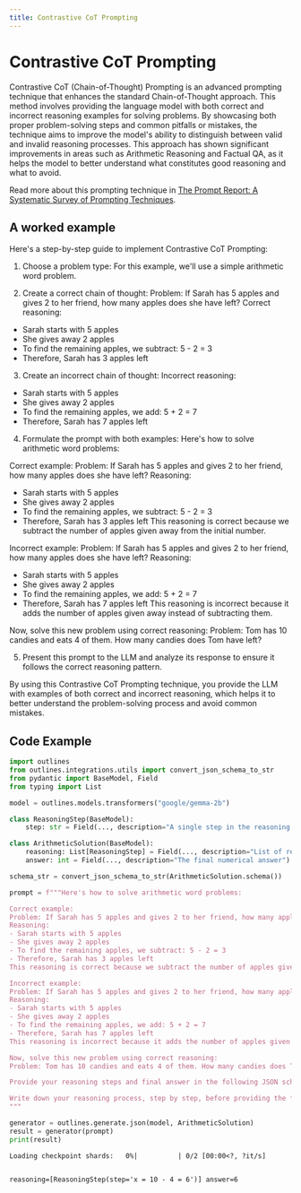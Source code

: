 ```yaml
---
title: Contrastive CoT Prompting
---
```


# Contrastive CoT Prompting


Contrastive CoT (Chain-of-Thought) Prompting is an advanced prompting technique that enhances the standard Chain-of-Thought approach. This method involves providing the language model with both correct and incorrect reasoning examples for solving problems. By showcasing both proper problem-solving steps and common pitfalls or mistakes, the technique aims to improve the model's ability to distinguish between valid and invalid reasoning processes. This approach has shown significant improvements in areas such as Arithmetic Reasoning and Factual QA, as it helps the model to better understand what constitutes good reasoning and what to avoid.
    
Read more about this prompting technique in [The Prompt Report: A Systematic Survey of Prompting Techniques](https://arxiv.org/abs/2406.06608).

## A worked example


Here's a step-by-step guide to implement Contrastive CoT Prompting:

1. Choose a problem type: For this example, we'll use a simple arithmetic word problem.

2. Create a correct chain of thought:
Problem: If Sarah has 5 apples and gives 2 to her friend, how many apples does she have left?
Correct reasoning: 
- Sarah starts with 5 apples
- She gives away 2 apples
- To find the remaining apples, we subtract: 5 - 2 = 3
- Therefore, Sarah has 3 apples left

3. Create an incorrect chain of thought:
Incorrect reasoning:
- Sarah starts with 5 apples
- She gives away 2 apples
- To find the remaining apples, we add: 5 + 2 = 7
- Therefore, Sarah has 7 apples left

4. Formulate the prompt with both examples:
Here's how to solve arithmetic word problems:

Correct example:
Problem: If Sarah has 5 apples and gives 2 to her friend, how many apples does she have left?
Reasoning: 
- Sarah starts with 5 apples
- She gives away 2 apples
- To find the remaining apples, we subtract: 5 - 2 = 3
- Therefore, Sarah has 3 apples left
This reasoning is correct because we subtract the number of apples given away from the initial number.

Incorrect example:
Problem: If Sarah has 5 apples and gives 2 to her friend, how many apples does she have left?
Reasoning:
- Sarah starts with 5 apples
- She gives away 2 apples
- To find the remaining apples, we add: 5 + 2 = 7
- Therefore, Sarah has 7 apples left
This reasoning is incorrect because it adds the number of apples given away instead of subtracting them.

Now, solve this new problem using correct reasoning:
Problem: Tom has 10 candies and eats 4 of them. How many candies does Tom have left?

5. Present this prompt to the LLM and analyze its response to ensure it follows the correct reasoning pattern.

By using this Contrastive CoT Prompting technique, you provide the LLM with examples of both correct and incorrect reasoning, which helps it to better understand the problem-solving process and avoid common mistakes.
    


## Code Example






```python
import outlines
from outlines.integrations.utils import convert_json_schema_to_str
from pydantic import BaseModel, Field
from typing import List

model = outlines.models.transformers("google/gemma-2b")

class ReasoningStep(BaseModel):
    step: str = Field(..., description="A single step in the reasoning process")

class ArithmeticSolution(BaseModel):
    reasoning: List[ReasoningStep] = Field(..., description="List of reasoning steps")
    answer: int = Field(..., description="The final numerical answer")

schema_str = convert_json_schema_to_str(ArithmeticSolution.schema())

prompt = f"""Here's how to solve arithmetic word problems:

Correct example:
Problem: If Sarah has 5 apples and gives 2 to her friend, how many apples does she have left?
Reasoning: 
- Sarah starts with 5 apples
- She gives away 2 apples
- To find the remaining apples, we subtract: 5 - 2 = 3
- Therefore, Sarah has 3 apples left
This reasoning is correct because we subtract the number of apples given away from the initial number.

Incorrect example:
Problem: If Sarah has 5 apples and gives 2 to her friend, how many apples does she have left?
Reasoning:
- Sarah starts with 5 apples
- She gives away 2 apples
- To find the remaining apples, we add: 5 + 2 = 7
- Therefore, Sarah has 7 apples left
This reasoning is incorrect because it adds the number of apples given away instead of subtracting them.

Now, solve this new problem using correct reasoning:
Problem: Tom has 10 candies and eats 4 of them. How many candies does Tom have left?

Provide your reasoning steps and final answer in the following JSON schema: {schema_str}

Write down your reasoning process, step by step, before providing the final answer.
"""

generator = outlines.generate.json(model, ArithmeticSolution)
result = generator(prompt)
print(result)
```


    Loading checkpoint shards:   0%|          | 0/2 [00:00<?, ?it/s]


    reasoning=[ReasoningStep(step='x = 10 - 4 = 6')] answer=6


